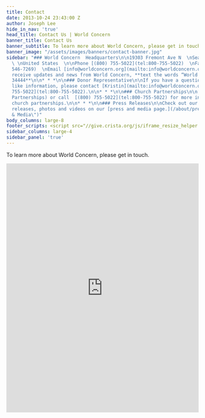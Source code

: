 ```yaml
---
title: Contact
date: 2013-10-24 23:43:00 Z
author: Joseph Lee
hide_in_nav: 'true'
head_title: Contact Us | World Concern
banner_title: Contact Us
banner_subtitle: To learn more about World Concern, please get in touch.
banner_image: "/assets/images/banners/contact-banner.jpg"
sidebar: "### World Concern  Headquarters\n\n19303 Fremont Ave N  \nSeattle, WA 98133
  \ \nUnited States  \n\nPhone [(800) 755-5022](tel:800-755-5022)  \nFax  [(206) 546-7269](tel:(206)
  546-7269)  \nEmail [info@worldconcern.org](mailto:info@worldconcern.org)  \n\nTo
  receive updates and news from World Concern, **text the words “World Concern” to
  34444**\n\n* * *\n\n### Donor Representative\n\nIf you have a question or would
  like information, please contact [Kristin](mailto:info@worldconcern.org) at [(800)
  755-5022](tel:800-755-5022).\n\n* * *\n\n### Church Partnerships\n\n[Email church@worldconcern.org](mailto:church@worldconcern.org?subject=Church
  Partnerships) or call  [(800) 755-5022](tel:800-755-5022) for more information on
  church partnerships.\n\n* * *\n\n### Press Releases\n\nCheck out our current press
  releases, photos and videos on our [press and media page.](/about/press \"Press
  & Media\")"
body_columns: large-8
footer_scripts: <script src="//give.crista.org/js/iframe_resize_helper.js"></script>
sidebar_columns: large-4
sidebar_panel: 'true'
---
```


<p class="mb-6 md:text-xl font-bold">To learn more about World Concern, please get in touch.</p>

<iframe class="fa_form" id="contact" src="https://give.crista.org/209" width="100%" frameborder="0" style="display: block; min-height: 650px; overflow-y: hidden;"></iframe>
